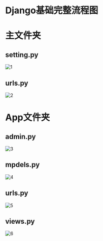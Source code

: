 Django基础完整流程图  
=====

# 主文件夹  
## setting.py  
![1](https://github.com/KissMyLady/Django/blob/master/Img/base_settings.jpg)  

## urls.py  
![2](https://github.com/KissMyLady/Django/blob/master/Img/base_urls.jpg) 


# App文件夹  
## admin.py
![3](https://github.com/KissMyLady/Django/blob/master/Img/base_admin.jpg) 

## mpdels.py
![4](https://github.com/KissMyLady/Django/blob/master/Img/base_models.jpg) 

## urls.py
![5](https://github.com/KissMyLady/Django/blob/master/Img/base_urls2.jpg)  

## views.py
![6](https://github.com/KissMyLady/Django/blob/master/base_views2.jpg)  
